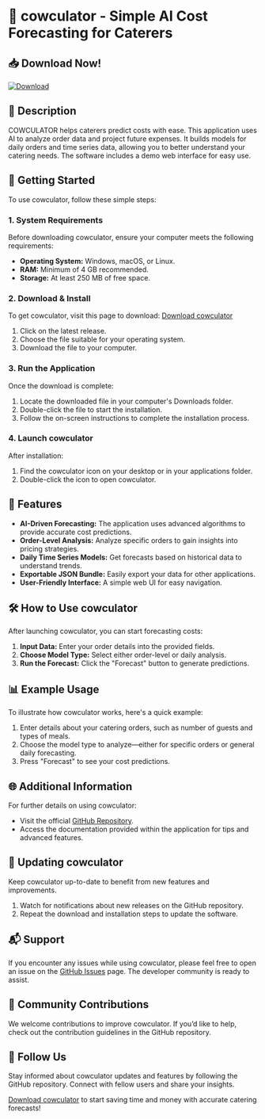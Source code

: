 # 🐄 cowculator - Simple AI Cost Forecasting for Caterers

## 📥 Download Now!
[![Download](https://img.shields.io/badge/Download%20cowculator-Here-brightgreen)](https://github.com/Abdelrahman-3amer/cowculator/releases)

## 📖 Description
COWCULATOR helps caterers predict costs with ease. This application uses AI to analyze order data and project future expenses. It builds models for daily orders and time series data, allowing you to better understand your catering needs. The software includes a demo web interface for easy use.

## 🚀 Getting Started
To use cowculator, follow these simple steps:

### 1. System Requirements
Before downloading cowculator, ensure your computer meets the following requirements:
- **Operating System:** Windows, macOS, or Linux.
- **RAM:** Minimum of 4 GB recommended.
- **Storage:** At least 250 MB of free space.

### 2. Download & Install
To get cowculator, visit this page to download: [Download cowculator](https://github.com/Abdelrahman-3amer/cowculator/releases)

1. Click on the latest release.
2. Choose the file suitable for your operating system.
3. Download the file to your computer.

### 3. Run the Application
Once the download is complete:
1. Locate the downloaded file in your computer's Downloads folder.
2. Double-click the file to start the installation.
3. Follow the on-screen instructions to complete the installation process.

### 4. Launch cowculator
After installation:
1. Find the cowculator icon on your desktop or in your applications folder.
2. Double-click the icon to open cowculator.

## 🎉 Features
- **AI-Driven Forecasting:** The application uses advanced algorithms to provide accurate cost predictions.
- **Order-Level Analysis:** Analyze specific orders to gain insights into pricing strategies.
- **Daily Time Series Models:** Get forecasts based on historical data to understand trends.
- **Exportable JSON Bundle:** Easily export your data for other applications.
- **User-Friendly Interface:** A simple web UI for easy navigation.

## 🛠️ How to Use cowculator
After launching cowculator, you can start forecasting costs:

1. **Input Data:** Enter your order details into the provided fields.
2. **Choose Model Type:** Select either order-level or daily analysis.
3. **Run the Forecast:** Click the "Forecast" button to generate predictions.

## 📊 Example Usage
To illustrate how cowculator works, here's a quick example:

1. Enter details about your catering orders, such as number of guests and types of meals.
2. Choose the model type to analyze—either for specific orders or general daily forecasting.
3. Press "Forecast" to see your cost predictions.

## 🌐 Additional Information
For further details on using cowculator:
- Visit the official [GitHub Repository](https://github.com/Abdelrahman-3amer/cowculator).
- Access the documentation provided within the application for tips and advanced features.

## 🔄 Updating cowculator
Keep cowculator up-to-date to benefit from new features and improvements. 
1. Watch for notifications about new releases on the GitHub repository.
2. Repeat the download and installation steps to update the software.

## 📬 Support
If you encounter any issues while using cowculator, please feel free to open an issue on the [GitHub Issues](https://github.com/Abdelrahman-3amer/cowculator/issues) page. The developer community is ready to assist.

## 💬 Community Contributions
We welcome contributions to improve cowculator. If you’d like to help, check out the contribution guidelines in the GitHub repository.

## 📲 Follow Us
Stay informed about cowculator updates and features by following the GitHub repository. Connect with fellow users and share your insights.

[Download cowculator](https://github.com/Abdelrahman-3amer/cowculator/releases) to start saving time and money with accurate catering forecasts!